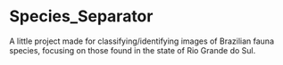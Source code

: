 # Species_Separator
A little project made for classifying/identifying images of Brazilian fauna species, focusing on those found in the state of Rio Grande do Sul.
